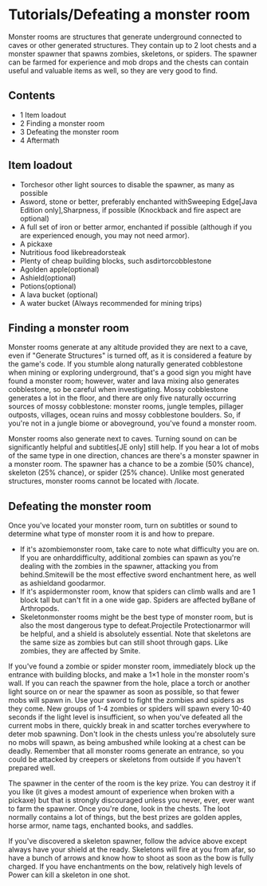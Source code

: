 # Tutorials/Defeating a monster room
Monster rooms are structures that generate underground connected to caves or other generated structures. They contain up to 2 loot chests and a monster spawner that spawns zombies, skeletons, or spiders. The spawner can be farmed for experience and mob drops and the chests can contain useful and valuable items as well, so they are very good to find.

## Contents
- 1 Item loadout
- 2 Finding a monster room
- 3 Defeating the monster room
- 4 Aftermath

## Item loadout
- Torchesor other light sources to disable the spawner, as many as possible
- Asword, stone or better, preferably enchanted withSweeping Edge‌[Java Edition  only],Sharpness, if possible (Knockback and fire aspect are optional)
- A full set of iron or better armor, enchanted if possible (although if you are experienced enough, you may not need armor).
- A pickaxe
- Nutritious food likebreadorsteak
- Plenty of cheap building blocks, such asdirtorcobblestone
- Agolden apple(optional)
- Ashield(optional)
- Potions(optional)
- A lava bucket (optional)
- A water bucket (Always recommended for mining trips)

## Finding a monster room
Monster rooms generate at any altitude provided they are next to a cave, even if "Generate Structures" is turned off, as it is considered a feature by the game's code.  If you stumble along naturally generated cobblestone when mining or exploring underground, that's a good sign you might have found a monster room; however, water and lava mixing also generates cobblestone, so be careful when investigating. Mossy cobblestone generates a lot in the floor, and there are only five naturally occurring sources of mossy cobblestone: monster rooms, jungle temples, pillager outposts, villages, ocean ruins and mossy cobblestone boulders. So, if you're not in a jungle biome or aboveground, you've found a monster room.

Monster rooms also generate next to caves. Turning sound on can be significantly helpful and subtitles‌[JE  only] still help. If you hear a lot of mobs of the same type in one direction, chances are there's a monster spawner in a monster room. The spawner has a chance to be a zombie (50% chance), skeleton (25% chance), or spider (25% chance).  Unlike most generated structures, monster rooms cannot be located with /locate.

## Defeating the monster room
Once you've located your monster room, turn on subtitles or sound to determine what type of monster room it is and how to prepare. 

- If it's azombiemonster room, take care to note what difficulty you are on. If you are onharddifficulty, additional zombies can spawn as you're dealing with the zombies in the spawner, attacking you from behind.Smitewill be the most effective sword enchantment here, as well as ashieldand goodarmor.
- If it's aspidermonster room, know that spiders can climb walls and are 1 block tall but can't fit in a one wide gap. Spiders are affected byBane of Arthropods.
- Skeletonmonster rooms might be the best type of monster room, but is also the most dangerous type to defeat.Projectile Protectionarmor will be helpful, and a shield is absolutely essential. Note that skeletons are the same size as zombies but can still shoot through gaps. Like zombies, they are affected by Smite.

If you've found a zombie or spider monster room, immediately block up the entrance with building blocks, and  make a 1×1 hole in the monster room's wall. If you can reach the spawner from the hole, place a torch or another light source on or near the spawner as soon as possible, so that fewer mobs will spawn in. Use your sword to fight the zombies and spiders as they come. New groups of 1-4 zombies or spiders will spawn every 10-40 seconds if the light level is insufficient, so when you've defeated all the current mobs in there, quickly break in and scatter torches everywhere to deter mob spawning. Don't look in the chests unless you're absolutely sure no mobs will spawn, as being ambushed while looking at a chest can be deadly. Remember that all monster rooms generate an entrance, so you could be attacked by creepers or skeletons from outside if you haven't prepared well.

The spawner in the center of the room is the key prize. You can destroy it if you like (it gives a modest amount of experience when broken with a pickaxe) but that is strongly discouraged unless you never, ever, ever want to farm the spawner. Once you're done, look in the chests. The loot normally contains a lot of things, but the best prizes are golden apples, horse armor, name tags, enchanted books, and saddles.

If you've discovered a skeleton spawner, follow the advice above except always have your shield at the ready. Skeletons will fire at you from afar, so have a bunch of arrows and know how to shoot as soon as the bow is fully charged. If you have enchantments on the bow, relatively high levels of Power can kill a skeleton in one shot.

